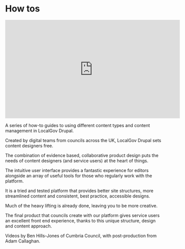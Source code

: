 # How tos

<iframe width="560" height="315" src="https://www.youtube.com/embed/videoseries?list=PLibxxY4DUV2pf70Py14VEbOeQUtgPXKAn" title="YouTube video player" frameborder="0" allow="accelerometer; autoplay; clipboard-write; encrypted-media; gyroscope; picture-in-picture" allowfullscreen></iframe>

A series of how-to guides to using different content types and content management in LocalGov Drupal.

Created by digital teams from councils across the UK, LocalGov Drupal sets content designers free.  

The combination of evidence based, collaborative product design puts the needs of content designers (and service users) at the heart of things. 

The intuitive user interface provides a fantastic experience for editors alongside an array of useful tools for those who regularly work with the platform. 

It is a tried and tested platform that provides better site structures, more streamlined content and consistent, best practice, accessible designs.

 Much of the heavy lifting is already done, leaving you to be more creative. 

The final product that councils create with our platform gives service users an excellent front end experience, thanks to this unique structure, design and content approach.

Videos by Ben Hills-Jones of Cumbria Council, with post-production from Adam Callaghan.
